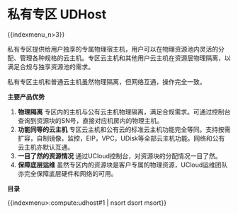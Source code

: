 # 私有专区 UDHost

{{indexmenu_n>3}}

私有专区提供给用户独享的专属物理宿主机，用户可以在物理资源池内灵活的分配、管理各种规格的云主机。专区云主机和其他用户云主机在资源层物理隔离，以满足合规与独享资源池的需求。

私有专区主机和普通云主机虽然物理隔离，但网络互通，操作完全一致。

**主要产品优势**

1.  **物理隔离** 专区内的主机与公有云主机物理隔离，满足合规需求。可通过控制台查询到资源块的SN号，直接对应机房内的物理主机。
2.  **功能同等的云主机**
    专区云主机和公有云的标准云主机功能完全等同。支持按需扩容，自制镜像，监控，EIP，VPC，UDisk等全部云主机功能。网络和公有云主机亦默认互通。
3.  **一目了然的资源情况** 通过UCloud控制台，对资源块的分配情况一目了然。
4.  **保障底层运维** 虽然专区内的资源块是客户专属的物理资源，UCloud运维团队亦完全保障底层硬件和网络的可用。

**目录**

{{indexmenu>:compute:udhost#1 | nsort dsort msort}}
